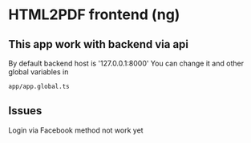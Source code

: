 # HTML2PDF frontend (ng)

## This app work with backend via api
By default backend host is '127.0.0.1:8000'
You can change it and other global variables in
```
app/app.global.ts
```
## Issues
Login via Facebook method not work yet
